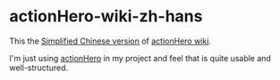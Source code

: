 actionHero-wiki-zh-hans
=======================

This the [Simplified Chinese version](https://github.com/jacobbubu/actionHero-wiki-zh-hans/wiki) of [actionHero wiki](https://github.com/evantahler/actionHero/wiki).

I'm just using [actionHero](https://github.com/evantahler/actionHero) in my project and feel that is quite usable and well-structured.
